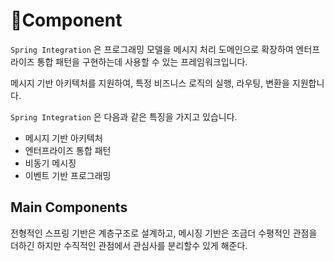 # Component

`Spring Integration` 은 프로그래밍 모델을 메시지 처리 도메인으로 확장하여 엔터프라이즈 통합 패턴을 구현하는데 사용할 수 있는 프레임워크입니다.

메시지 기반 아키텍처를 지원하여, 특정 비즈니스 로직의 실행, 라우팅, 변환을 지원합니다.

`Spring Integration` 은 다음과 같은 특징을 가지고 있습니다.

* 메시지 기반 아키텍처
* 엔터프라이즈 통합 패턴
* 비동기 메시징
* 이벤트 기반 프로그래밍

## Main Components

전형적인 스프링 기반은 계층구조로 설계하고, 메시징 기반은 조금더 수평적인 관점을 더하긴 하지만 수직적인 관점에서 관심사를 분리할수 있게 해준다.
